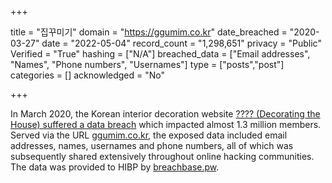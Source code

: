 +++

title = "집꾸미기"
domain = "https://ggumim.co.kr"
date_breached = "2020-03-27"
date = "2022-05-04"
record_count = "1,298,651"
privacy = "Public"
Verified = "True"
hashing = ["N/A"]
breached_data = ["Email addresses", "Names", "Phone numbers", "Usernames"]
type = ["posts","post"]
categories = []
acknowledged = "No"


+++


In March 2020, the Korean interior decoration website <a href="https://www.bleepingcomputer.com/news/security/hacker-leaks-386-million-user-records-from-18-companies-for-free/" target="_blank" rel="noopener">???? (Decorating the House) suffered a data breach</a> which impacted almost 1.3 million members. Served via the URL <a href="https://www.ggumim.co.kr/" target="_blank" rel="noopener">ggumim.co.kr</a>, the exposed data included email addresses, names, usernames and phone numbers, all of which was subsequently shared extensively throughout online hacking communities. The data was provided to HIBP by <a href="https://breachbase.pw/" target="_blank" rel="noopener">breachbase.pw</a>.

